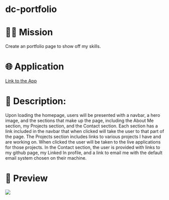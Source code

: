 # dc-portfolio
<h1>👨‍💻 Mission</h1>
<p>Create an portfolio page to show off my skills.</p>

<h1>🌐 Application</h1>
<p><a href="https://pr1me-e1gh7.github.io/practice-portfolio/">Link to the App</a></p>

<h1>💭 Description:</h1>
<p> Upon loading the homepage, users will be presented with a navbar, a hero image, and the sections that make up the page, including the About Me section, my Projects section, and the Contact section. Each section has a link included in the navbar that when clicked will take the user to that part of the page. The Projects section includes links to various projects I have and are working on. When clicked the user will be taken to the live applications for those projects. In the Contact section, the user is provided with links to my github page, my Linked In profile, and a link to email me with the default email system chosen on their machine.</p>

<h1>🎨 Preview</h1>
<img src="/assets/images/dc-portfolio-preview.gif"/>